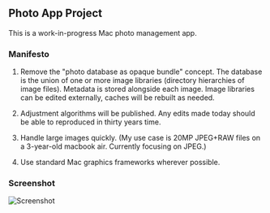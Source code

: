 
## Photo App Project

This is a work-in-progress Mac photo management app.

### Manifesto

1. Remove the "photo database as opaque bundle" concept. The database
is the union of one or more image libraries (directory hierarchies of
image files). Metadata is stored alongside each image. Image libraries
can be edited externally, caches will be rebuilt as needed.

2. Adjustment algorithms will be published. Any edits made today should
be able to reproduced in thirty years time.

3. Handle large images quickly. (My use case is 20MP JPEG+RAW files on
a 3-year-old macbook air. Currently focusing on JPEG.)

4. Use standard Mac graphics frameworks wherever possible.

### Screenshot

![Screenshot](http://unfactored.org/images/phod-screen-2013-12-07.png)
